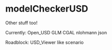 # modelCheckerUSD
Other stuff too!

Currently:
    Open_USD
    GLM
    CGAL
    nlohmann json

Roadblock:
    USD_Viewer like scenario


